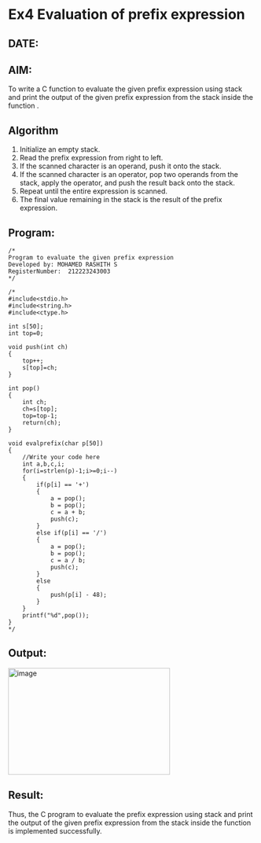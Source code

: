 # Ex4 Evaluation of prefix expression
## DATE:
## AIM:
To write a C function to evaluate the given prefix expression using stack and print the output of the given prefix expression from the stack inside the function . 

## Algorithm
1. Initialize an empty stack.
2. Read the prefix expression from right to left.
3. If the scanned character is an operand, push it onto the stack.
4. If the scanned character is an operator, pop two operands from the stack, apply the operator, and push the result back onto the stack. 
5. Repeat until the entire expression is scanned.
6. The final value remaining in the stack is the result of the prefix expression.  

## Program:
```
/*
Program to evaluate the given prefix expression
Developed by: MOHAMED RASHITH S
RegisterNumber:  212223243003
*/
```
```
/*
#include<stdio.h>
#include<string.h>
#include<ctype.h>

int s[50];
int top=0;

void push(int ch)
{
	top++;
	s[top]=ch;
}

int pop()
{
	int ch;
	ch=s[top];
	top=top-1;
	return(ch);
}

void evalprefix(char p[50])
{
    //Write your code here 
    int a,b,c,i;
    for(i=strlen(p)-1;i>=0;i--)
    {
        if(p[i] == '+')
        {
            a = pop();
            b = pop();
            c = a + b;
            push(c);
        }
        else if(p[i] == '/')
        {
            a = pop();
            b = pop();
            c = a / b;
            push(c);
        }
        else
        {
            push(p[i] - 48);
        }
    }
    printf("%d",pop());
}
*/
```
## Output:
<img width="329" height="217" alt="image" src="https://github.com/user-attachments/assets/9af16afd-2cb2-4da6-9cf6-39bb9727fe5b" />



## Result:
Thus, the C program to evaluate the prefix expression using stack and print the output of the given prefix expression from the stack inside the function is implemented successfully.
